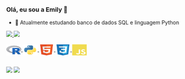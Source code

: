 ### Olá, eu sou a Emily 👋

- 🌱 Atualmente estudando banco de dados SQL e linguagem Python

<div>
  <a href = "https://github.com/emilyaimee"> 
  <img  height = "150em" src = "https://github-readme-stats.vercel.app/api?username=emilyaimee&show_icons=true&theme=tokyonight&include_all_commits=true&count_private=true"/> 
  <img height = "150em" src = "https://github-readme-stats.vercel.app/api/top-langs/?username=emilyaimee&layout=compact&langs_count=16&theme=tokyonight"/> 
</div>

<div style="display: inline_block"><br>
  <img align="center" alt="Emily-R" height="30" width="40" src="https://raw.githubusercontent.com/devicons/devicon/master/icons/r/r-original.svg">
  <img align="center" alt="Emily-Python" height="30" width="40" src="https://raw.githubusercontent.com/devicons/devicon/master/icons/python/python-original.svg">
  <img align="center" alt="Emily-HTML" height="30" width="40" src="https://raw.githubusercontent.com/devicons/devicon/master/icons/html5/html5-original.svg">
  <img align="center" alt="Emily-CSS" height="30" width="40" src="https://raw.githubusercontent.com/devicons/devicon/master/icons/css3/css3-original.svg">
  <img align="center" alt="Emily-Js" height="30" width="40" src="https://raw.githubusercontent.com/devicons/devicon/master/icons/javascript/javascript-plain.svg">   
</div>
 
 ##
<div>
  <a href ="https://www.linkedin.com/in/emily-aim%C3%A9e-alves-carba%C3%BAba-b894b4197/" target="_blank"><img src="https://img.shields.io/badge/-LinkedIn-%230077B5?style=for-the-badge&logo=linkedin&logoColor=white" target="_blank"></a>
  <a href="mailto:emilyaimeeac@gmail.com"><img src="https://img.shields.io/badge/-Gmail-%23333?style=for-the-badge&logo=gmail&logoColor=white" target="_blank"></a>
</div>

<!--
**emilyaimee/emilyaimee** is a ✨ _special_ ✨ repository because its `README.md` (this file) appears on your GitHub profile.

Here are some ideas to get you started:

- 🔭 I’m currently working on ...
- 🌱 I’m currently learning ...
- 👯 I’m looking to collaborate on ...
- 🤔 I’m looking for help with ...
- 💬 Ask me about ...
- 📫 How to reach me: ...
- 😄 Pronouns: ...
- ⚡ Fun fact: ...
-->
